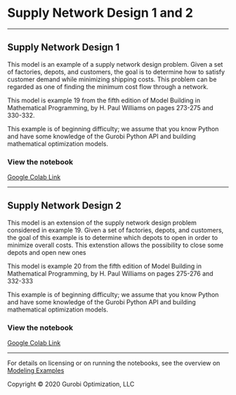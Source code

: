 # Supply Network Design 1 and 2

---
## Supply Network Design 1

This model is an example of a supply network design problem. Given a set of factories, depots, and customers, the goal is 
to determine how to satisfy customer demand while minimizing shipping costs. This problem can be regarded as one of finding 
the minimum cost flow through a network.

This model is example 19 from the fifth edition of Model Building in Mathematical Programming, by H. Paul Williams on 
pages 273-275 and 330-332.

This example is of beginning difficulty; we assume that you know Python and have some knowledge of the Gurobi Python API and 
building mathematical optimization models.

### View the notebook

[Google Colab Link](https://colab.research.google.com/github/Gurobi/modeling-examples/blob/master/supply_network_design_1_2/supply_network_design_1_gcl.ipynb)

---
## Supply Network Design 2

This model is an extension of the supply network design problem considered in example 19. Given a set of factories, 
depots, and customers, the goal of this example is to determine which depots to open in order to minimize overall costs. 
This extenstion allows the possibility to close some depots and open new ones

This model is example 20 from the fifth edition of Model Building in Mathematical Programming, by H. Paul Williams on 
pages 275-276 and 332-333

This example is of beginning difficulty; we assume that you know Python and have some knowledge of the Gurobi Python API and 
building mathematical optimization models.


### View the notebook

[Google Colab Link](https://colab.research.google.com/github/Gurobi/modeling-examples/blob/master/supply_network_design_1_2/supply_network_design_2_gcl.ipynb)


----
For details on licensing or on running the notebooks, see the overview on [Modeling Examples](../)


Copyright © 2020 Gurobi Optimization, LLC
